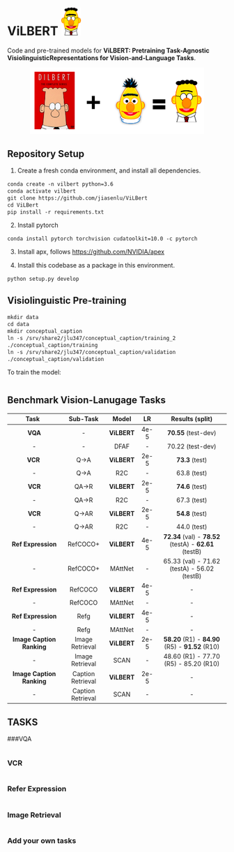 
# ViLBERT <img src="fig/vilbert_trim.png" width="45">

Code and pre-trained models for **ViLBERT: Pretraining Task-Agnostic VisiolinguisticRepresentations for Vision-and-Language Tasks**. 

<p align="center">
<img src="fig/vilbert.png" width="400" >
</p>



## Repository Setup

1. Create a fresh conda environment, and install all dependencies.

```text
conda create -n vilbert python=3.6
conda activate vilbert
git clone https://github.com/jiasenlu/ViLBert
cd ViLBert
pip install -r requirements.txt
```

2. Install pytorch
```
conda install pytorch torchvision cudatoolkit=10.0 -c pytorch
```

3. Install apx, follows https://github.com/NVIDIA/apex

4. Install this codebase as a package in this environment.
```text
python setup.py develop
```

## Visiolinguistic Pre-training

```
mkdir data
cd data
mkdir conceptual_caption
ln -s /srv/share2/jlu347/conceptual_caption/training_2 ./conceptual_caption/training
ln -s /srv/share2/jlu347/conceptual_caption/validation ./conceptual_caption/validation
```

To train the model: 

```

```

## Benchmark Vision-Lanugage Tasks 

| Task    | Sub-Task | Model | LR   | Results (split) |
|:-------:|:------:|:---:|:------:|:--------------------------------------:|
| **VQA** | - | **ViLBERT** | 4e-5 | **70.55** (test-dev) |
| - | - | DFAF | - |70.22 (test-dev) |
|**VCR**   | Q->A | **ViLBERT** | 2e-5 | **73.3** (test)|
|-|Q->A|R2C|-|63.8 (test)|
|**VCR** | QA->R | **ViLBERT** | 2e-5 | **74.6** (test) |
| - | QA->R | R2C | - | 67.3 (test) |
|**VCR** | Q->AR | **ViLBERT** | 2e-5 |   **54.8** (test)|
| - | Q->AR | R2C | - | 44.0 (test) |
|**Ref Expression** | RefCOCO+ | **ViLBERT** | 4e-5 | **72.34** (val) - **78.52** (testA) - **62.61** (testB) |
|-|RefCOCO+|MAttNet|-|65.33 (val) - 71.62 (testA) - 56.02 (testB)|
|**Ref Expression**|RefCOCO|**ViLBERT**|4e-5|-|
|-|RefCOCO|MAttNet|-|-|
|**Ref Expression**|Refg|**ViLBERT**|4e-5|-|
|-|Refg|MAttNet|-|-|
|**Image Caption Ranking**|Image Retrieval|**ViLBERT**|2e-5|**58.20** (R1) - **84.90** (R5) - **91.52** (R10)|
|-|Image Retrieval|SCAN|-|48.60 (R1) - 77.70 (R5) - 85.20 (R10)|
|**Image Caption Ranking**|Caption Retrieval|**ViLBERT**|2e-5|-|
|-|Caption Retrieval|SCAN|-|-|


## TASKS
###VQA 

```

```

### VCR
```

```

### Refer Expression
```

```

### Image Retrieval
```

```

### Add your own tasks
```

```

